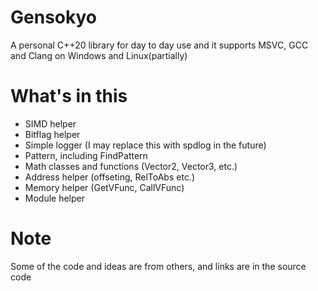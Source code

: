 # Gensokyo

A personal C++20 library for day to day use and it supports MSVC, GCC and Clang on Windows and Linux(partially)

# What's in this

- SIMD helper
- Bitflag helper
- Simple logger (I may replace this with spdlog in the future)
- Pattern, including FindPattern
- Math classes and functions (Vector2, Vector3, etc.)
- Address helper (offseting, RelToAbs etc.)
- Memory helper (GetVFunc, CallVFunc)
- Module helper

# Note

Some of the code and ideas are from others, and links are in the source code

